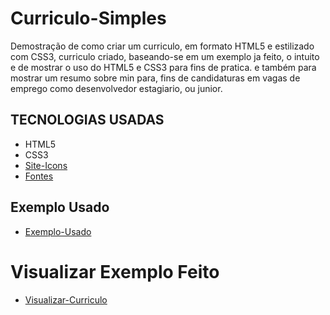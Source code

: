 # Curriculo-Simples
Demostração de como criar um curriculo, em formato HTML5 e estilizado com CSS3, curriculo criado, baseando-se em um exemplo ja feito, o intuito e de mostrar o uso do HTML5 e CSS3 para fins de pratica. e também para mostrar um resumo sobre min para, fins de candidaturas em vagas de emprego como desenvolvedor estagiario, ou junior.

## TECNOLOGIAS USADAS
 * HTML5
 * CSS3
 * [Site-Icons](https://www.flaticon.com/)
 * [Fontes](https://fonts.google.com/)
## Exemplo Usado
* [Exemplo-Usado](https://startbootstrap.com/theme/resume)
# Visualizar Exemplo Feito
* [Visualizar-Curriculo](https://samuel-amaro.github.io/Curriculo-Simples/)

